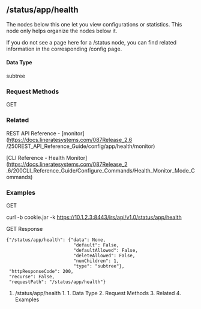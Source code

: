## /status/app/health

The nodes below this one let you view configurations or statistics. This node
only helps organize the nodes below it.

If you do not see a page here for a /status node, you can find related
information in the corresponding /config page.

#### Data Type

subtree

### Request Methods

GET

### Related

REST API Reference - [monitor](https://docs.lineratesystems.com/087Release_2.6
/250REST_API_Reference_Guide/config/app/health/monitor)

[CLI Reference - Health Monitor](https://docs.lineratesystems.com/087Release_2
.6/200CLI_Reference_Guide/Configure_Commands/Health_Monitor_Mode_Commands)

### Examples

GET

curl -b cookie.jar -k https://10.1.2.3:8443/lrs/api/v1.0/status/app/health

GET Response

    
    
    {"/status/app/health": {"data": None,
                             "default": False,
                             "defaultAllowed": False,
                             "deleteAllowed": False,
                             "numChildren": 1,
                             "type": "subtree"},
     "httpResponseCode": 200,
     "recurse": False,
     "requestPath": "/status/app/health"}
    

  1. /status/app/health
    1.       1. Data Type
    2. Request Methods
    3. Related
    4. Examples

